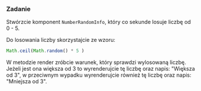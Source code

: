 ### Zadanie
Stwórzcie komponent `NumberRandomInfo`, który co sekunde losuje liczbę od 0 - 5. 

Do losowania liczby skorzystajcie ze wzoru:
```js
Math.ceil(Math.random() * 5 )
```

W metodzie render zróbcie warunek, który sprawdzi wylosowaną liczbę. Jeżeli jest ona większa od 3 to wyrenderujcie tę liczbę oraz napis: "Większa od 3", w przeciwnym wypadku wyrenderujcie również tę liczbę oraz napis: "Mniejsza od 3".